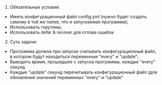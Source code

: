1) Обязательные условия:
- Иметь конфигурационный файл config.yml (нужно будет создать самому в той же папке, что и запускаемая программа);
- Использовать горутины;
- Использовать defer & recover для отлова ошибок

2) Суть задачи:
- Программа должна при запуске считывать конфигурационный файл, в котором будут находиться переменные "every" и "update";
- Выводить время, прошедшее с запуска программы, каждые "every" секунд
- Каждые "update" секунд перечитывать конфигурационный файл (для обновления значений переменных "every" и "update"